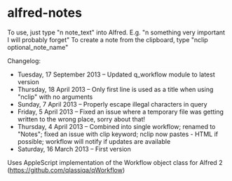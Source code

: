 alfred-notes
============

To use, just type "n note_text" into Alfred. E.g. "n something very important I will probably forget"
To create a note from the clipboard, type "nclip optional_note_name"
 
Changelog:

- Tuesday, 17 September 2013 – Updated q_workflow module to latest version
- Thursday, 18 April 2013 – Only first line is used as a title when using "nclip" with no arguments
- Sunday, 7 April 2013 – Properly escape illegal characters in query
- Friday, 5 April 2013 – Fixed an issue where a temporary file was getting written to the wrong place, sorry about that!
- Thursday, 4 April 2013 – Combined into single workflow; renamed to "Notes"; fixed an issue with clip keyword; nclip now pastes - HTML if possible; workflow will notify if updates are available
- Saturday, 16 March 2013 – First version

Uses AppleScript implementation of the Workflow object class for Alfred 2 (https://github.com/qlassiqa/qWorkflow)
